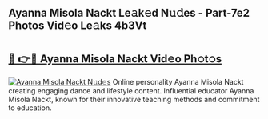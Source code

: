 ## Ayanna Misola Nackt Le𝚊k𝚎d N𝚞𝚍es - Part-7e2 Photos Vid𝚎o Le𝚊ks 4b3Vt

# <h2><a href="http://fb42545.evod.top/?m=Ayanna+Misola+Nackt">🔗 👉🔴 Ayanna Misola Nackt Vid𝚎o Ph𝚘t𝚘s</a></h2>

[![Ayanna Misola Nackt N𝚞d𝚎s](https://i.imgur.com/8V9OHl7.gif)](http://fb42545.evod.top/?m=Ayanna+Misola+Nackt)
Online personality Ayanna Misola Nackt creating engaging dance and lifestyle content. Influential educator Ayanna Misola Nackt, known for their innovative teaching methods and commitment to education. 
